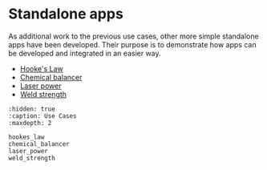 # Standalone apps

As additional work to the previous use cases, other more simple standalone apps have been developed.
Their purpose is to demonstrate how apps can be developed and integrated in an easier way.

- [Hooke's Law](hookes_law)
- [Chemical balancer](chemical_balancer)
- [Laser power](laser_power)
- [Weld strength](weld_strength)

```{toctree}
:hidden: true
:caption: Use Cases
:maxdepth: 2

hookes_law
chemical_balancer 
laser_power
weld_strength
```
